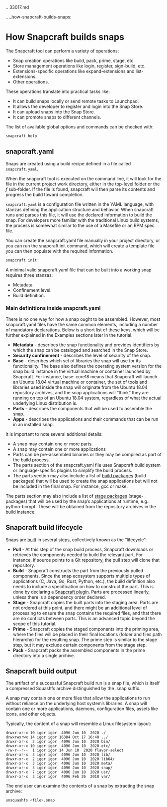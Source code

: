 .. 33017.md

.. _how-snapcraft-builds-snaps:

# How Snapcraft builds snaps

The Snapcraft tool can perform a variety of operations:

* Snap creation operations like build, pack, prime, stage, etc.
* Store management operations like login, register, sign-build, etc.
* Extensions-specific operations like expand-extensions and list-extensions.
* Other operations.

These operations translate into practical tasks like:

* It can build snaps locally or send remote tasks to Launchpad.
* It allows the developer to register and login into the Snap Store.
* It can upload snaps into the Snap Store.
* It can promote snaps to different channels.

The list of available global options and commands can be checked with:

```bash
snapcraft help
```

<h2 id='heading--snapcraft'>snapcraft.yaml</h2>

Snaps are created using a build recipe defined in a file called `snapcraft.yaml`.

When the snapcraft tool is executed on the command line, it will look for the file in the current project work directory, either in the top-level folder or the *f* sub-folder. If the file is found, snapcraft will then parse its contents and progress the build toward completion.

`snapcraft.yaml` is a configuration file written in the YAML language, with stanzas defining the application structure and behavior. When snapcraft runs and parses this file, it will use the declared information to build the snap. For developers more familiar with the traditional Linux build systems, the process is somewhat similar to the use of a Makefile or an RPM spec file.

You can create the snapcraft.yaml file manually in your project directory, or you can run the snapcraft init command, which will create a template file you can then populate with the required information.

```bash
snapcraft init
```

A minimal valid snapcraft.yaml file that can be built into a working snap requires three stanzas:

* Metadata.
* Confinement level.
* Build definition.

<h3 id='heading--definitions'>Main definitions inside snapcraft.yaml</h3>

There is no one way for how a snap ought to be assembled. However, most snapcraft.yaml files have the same common elements, including a number of mandatory declarations. Below is a short list of these keys, which will be further explained in the Examples sections later in the tutorial.

* **Metadata** - describes the snap functionality and provides identifiers by which the snap can be cataloged and searched in the Snap Store.
* **Security confinement** - describes the level of security of the snap.
* **Base** - describes which set of libraries the snap will use for its functionality. The base also defines the operating system version for the snap build instance in the virtual machine or container launched by Snapcraft. For instance, base: core18 means that Snapcraft will launch an Ubuntu 18.04 virtual machine or container, the set of tools and libraries used inside the snap will originate from the Ubuntu 18.04 repository archives, and the snap applications will “think” they are running on top of an Ubuntu 18.04 system, regardless of what the actual underlying Linux distribution is.
* **Parts** - describes the components that will be used to assemble the snap.
* **Apps** - describes the applications and their commands that can be run in an installed snap.

It is important to note several additional details:

* A snap may contain one or more parts.
* A snap may contain one or more applications
* Parts can be pre-assembled binaries or they may be compiled as part of the build process.
* The parts section of the snapcraft.yaml file uses Snapcraft build system or language-specific plugins to simplify the build process.
* The parts section may also include a list of [build packages](/t/build-and-staging-dependencies/11451) (build-packages) that will be used to create the snap applications but will not be included in the final snap. For instance, gcc or make.

The parts section may also include a list of [stage packages](/t/build-and-staging-dependencies/11451) (stage-packages) that will be used by the snap’s applications at runtime, e.g.: python-bcrypt. These will be obtained from the repository archives in the build instance.

<h2 id='heading--build'>Snapcraft build lifecycle</h2>

Snaps are [built](/t/parts-lifecycle/12231) in several steps, collectively known as the “lifecycle”:

* **Pull** - At this step of the snap build process, Snapcraft downloads or retrieves the components needed to build the relevant part. For instance, if source points to a Git repository, the pull step will clone that repository.
* **Build** - Snapcraft constructs the part from the previously pulled components. Since the snap ecosystem supports multiple types of applications (C, Java, Go, Rust, Python, etc.), the build definition also needs to include a specification on how to construct the part. This is done by declaring a [Snapcraft plugin](/t/snapcraft-plugins/4284). Parts are processed linearly, unless there is a dependency order declared.
* **Stage** - Snapcraft copies the built parts into the staging area. Parts are not ordered at this point, and there might be an additional level of processing to ensure the snap contains the required files, and that there are no conflicts between parts. This is an advanced topic beyond the scope of this tutorial.
* **Prime** - Snapcraft copies the staged components into the priming area, where the files will be placed in their final locations (folder and files path hierarchy) for the resulting snap. The prime step is similar to the stage step, but it may exclude certain components from the stage step.
* **Pack** - Snapcraft packs the assembled components in the prime directory into a single archive.


<h2 id='heading--output'>Snapcraft build output</h2>

The artifact of a successful Snapcraft build run is a snap file, which is itself a compressed Squashfs archive distinguished by the .snap suffix.

A snap may contain one or more files that allow the applications to run without reliance on the underlying host system’s libraries. A snap will contain one or more applications, daemons, configuration files, assets like icons, and other objects.

Typically, the content of a snap will resemble a Linux filesystem layout:

```no-highlight
drwxr-xr-x 10 igor igor  4096 Jun 10  2020 ./
drwxrwxrwx 14 igor igor 16384 Oct 17 16:40 ../
drwxr-xr-x  2 igor igor  4096 Jun 10  2020 bin/
drwxr-xr-x 10 igor igor  4096 Jun 10  2020 etc/
-rw-r--r--  1 igor igor	14 Jun 10  2020 flavor-select
drwxr-xr-x  3 igor igor  4096 Jun 10  2020 lib/
drwxr-xr-x  2 igor igor  4096 Jun 10  2020 lib64/
drwxr-xr-x  3 igor igor  4096 Jun 10  2020 meta/
drwxr-xr-x  3 igor igor  4096 Jun 10  2020 snap/
drwxr-xr-x  7 igor igor  4096 Jun 10  2020 usr/
drwxr-xr-x  3 igor igor  4096 Feb 26  2018 var/
```

The end user can examine the contents of a snap by extracting the snap archive:

```bash
unsquashfs <file>.snap
```
